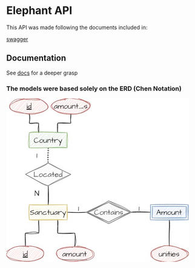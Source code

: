 # Elephant API

This API was made following the documents included in:

[swagger](https://swagger.io/)

## Documentation

See [docs](https://github.com/rafaelngoncalves5/elephant-api/tree/master/docs) for a deeper grasp

### The models were based solely on the ERD (Chen Notation)

![ERD](https://github.com/rafaelngoncalves5/elephant-api/blob/master/docs/DER.jpg)
